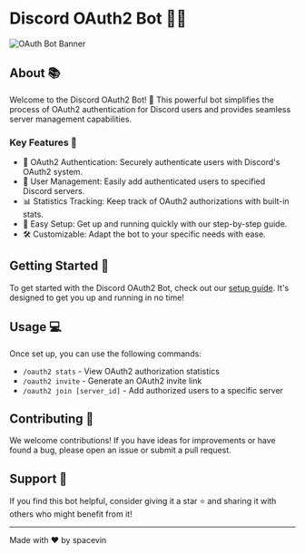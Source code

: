 # Discord OAuth2 Bot 🤖🔐

![OAuth Bot Banner](https://cdn.discordapp.com/attachments/1295538813090922496/1295543900781674597/image.png?ex=670f08c7&is=670db747&hm=9ca0e419622301373ca3ef7bdc12f321a0ee5ef01d780cda487496ad37af031c&)

## About 📚

Welcome to the Discord OAuth2 Bot! 🎉 This powerful bot simplifies the process of OAuth2 authentication for Discord users and provides seamless server management capabilities.

### Key Features 🌟

- 🔑 OAuth2 Authentication: Securely authenticate users with Discord's OAuth2 system.
- 👥 User Management: Easily add authenticated users to specified Discord servers.
- 📊 Statistics Tracking: Keep track of OAuth2 authorizations with built-in stats.
- 🚀 Easy Setup: Get up and running quickly with our step-by-step guide.
- 🛠️ Customizable: Adapt the bot to your specific needs with ease.

## Getting Started 🚀

To get started with the Discord OAuth2 Bot, check out our [setup guide](link-to-your-setup-guide). It's designed to get you up and running in no time!

## Usage 💻

Once set up, you can use the following commands:

- `/oauth2 stats` - View OAuth2 authorization statistics
- `/oauth2 invite` - Generate an OAuth2 invite link
- `/oauth2 join [server_id]` - Add authorized users to a specific server

## Contributing 🤝

We welcome contributions! If you have ideas for improvements or have found a bug, please open an issue or submit a pull request.

## Support 💖

If you find this bot helpful, consider giving it a star ⭐ and sharing it with others who might benefit from it!

---

Made with ❤️ by spacevin
